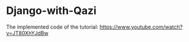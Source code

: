 # Django-with-Qazi
The implemented code of the tutorial: https://www.youtube.com/watch?v=JT80XhYJdBw
